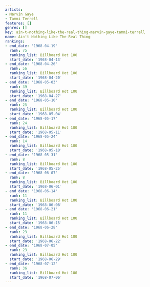 ```yaml
---
artists:
- Marvin Gaye
- Tammi Terrell
features: []
genres: []
key: ain-t-nothing-like-the-real-thing-marvin-gaye-tammi-terrell
name: Ain't Nothing Like The Real Thing
rankings:
- end_date: '1968-04-19'
  rank: 75
  ranking_list: Billboard Hot 100
  start_date: '1968-04-13'
- end_date: '1968-04-26'
  rank: 56
  ranking_list: Billboard Hot 100
  start_date: '1968-04-20'
- end_date: '1968-05-03'
  rank: 39
  ranking_list: Billboard Hot 100
  start_date: '1968-04-27'
- end_date: '1968-05-10'
  rank: 25
  ranking_list: Billboard Hot 100
  start_date: '1968-05-04'
- end_date: '1968-05-17'
  rank: 24
  ranking_list: Billboard Hot 100
  start_date: '1968-05-11'
- end_date: '1968-05-24'
  rank: 14
  ranking_list: Billboard Hot 100
  start_date: '1968-05-18'
- end_date: '1968-05-31'
  rank: 8
  ranking_list: Billboard Hot 100
  start_date: '1968-05-25'
- end_date: '1968-06-07'
  rank: 8
  ranking_list: Billboard Hot 100
  start_date: '1968-06-01'
- end_date: '1968-06-14'
  rank: 11
  ranking_list: Billboard Hot 100
  start_date: '1968-06-08'
- end_date: '1968-06-21'
  rank: 11
  ranking_list: Billboard Hot 100
  start_date: '1968-06-15'
- end_date: '1968-06-28'
  rank: 23
  ranking_list: Billboard Hot 100
  start_date: '1968-06-22'
- end_date: '1968-07-05'
  rank: 23
  ranking_list: Billboard Hot 100
  start_date: '1968-06-29'
- end_date: '1968-07-12'
  rank: 36
  ranking_list: Billboard Hot 100
  start_date: '1968-07-06'
---
```


